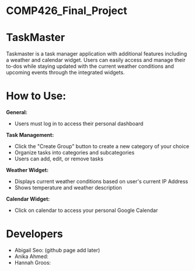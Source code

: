 # COMP426_Final_Project

# TaskMaster

Taskmaster is a task manager application with additional features including a weather and calendar widget. Users can easily access and manage their to-dos while staying updated with the current weather conditions and upcoming events through the integrated widgets.

# How to Use:

**General:**
- Users must log in to access their personal dashboard

**Task Management:**
  - Click the "Create Group" button to create a new category of your choice
  - Organize tasks into categories and subcategories
  - Users can add, edit, or remove tasks

**Weather Widget:**
- Displays current weather conditions based on user's current IP Address
- Shows temperature and weather description
  
**Calendar Widget:**
- Click on calendar to access your personal Google Calendar

# Developers
- Abigail Seo: (github page add later)
- Anika Ahmed:
- Hannah Groos: 
